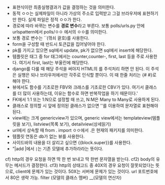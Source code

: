 - 표현식이란 최종실행결과가 값을 결정하는 것을 의미한다.
- 동적 ㅇㅇ는 실제파일이 아니라 가상의 주소로 입력받고 그걸 브라우저에 표현하기만 한다. 실제 파일은 정적 ㅇㅇ가 한다.
- 경로에 따라 바뀌는 변수를 **경로 변수**라고 부른다. 보통 polls/urls.py 안에 urlspattern에서 polls/ㅇㅇ 에서의 ㅇㅇ를 의미한다.
- 보통 경로 변수는 ``(꺾쇠 괄호)를 사용한다.
- form을 구성할 때 반드시 토큰값을 집어넣어야 한다.
- pk를 가지고 있으면 sql에서 update, pk가 없으면 sql에서 insert에 해당한다.
- 템플릿은 태그 중 for 태그에서는 counter,counter-, first, last 등을 주로 사용한다. 여기서 first, last는 부울린에 해당한다.
- django를 다룰 때 해당 주석을 써야지 HTML의 <!-- -->를 주석처리 하면 안 된다. 이 주석은 실행은 되나 브라우저에서만 각주로 인식할 뿐이다. 이 때 한줄 처리는 {# #}로 해야 한다.
- 뷰에서도 함수를 기초로한 FBV와 크래스를 기초로한 CBV가 있다. 여기서 클래스를 더 많이 사용하는데, 이유는 함수로 하면 반복작업을 하기 때문이다.'
- FK에서 1:1 또는 1:N으로 설정할 때 쓰고, N:M은 Many to Many로 사용하게 된다.
- 클래스로 정의할 시 앞에 정의된 클래스가 없으면 ''를 이용하여 문자열로 표현해야 된다.
- view에는 크게 genericview가 있으며, generic view에서는 templateview(템플릿을 보기), listview(목록 보기), detailview(상세읽기)
- url에서 상속할 때 from . import ㅇㅇ에서 .은 현재의 패키지를 의미한다.
- 템플릿 연동은 db가 없는 뷰를 사용한다.
- 사이드바의 내용을 더 살리고 싶으면 {{block.super}}를 사용한다.
- "|add |에서 `|`는 기존 모델에 추가하라라는 뜻이다.






cf) http의 경우 요청을 하면 딱 한 번 보내고 딱 한번 문자열을 받는다.
cf2) body의 유무는 메서드가 결정한다.
cf3) http의 상태고드 중 40X의 경우 요청이 잘못되었다는 뜻으로, client에 문제가 있는 것이다. 50X는 서버에 문제가 있는 것이다.
url 포트번호에서 80은 생략 가능.
filter
(모델의 클래스 멤버) __(모델의 연산자)
